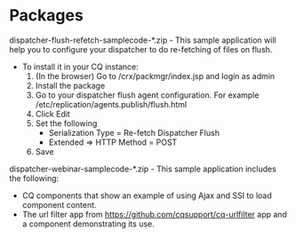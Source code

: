 Packages
=======================
dispatcher-flush-refetch-samplecode-*.zip - This sample application will help you to configure your dispatcher to do re-fetching of files on flush.
* To install it in your CQ instance:
    1. (In the browser) Go to /crx/packmgr/index.jsp and login as admin
    2. Install the package
    3. Go to your dispatcher flush agent configuration.  For example /etc/replication/agents.publish/flush.html
    4. Click Edit
    5. Set the following
       * Serialization Type = Re-fetch Dispatcher Flush
       * Extended => HTTP Method = POST
    6. Save


dispatcher-webinar-samplecode-*.zip - This sample application includes the following:
* CQ components that show an example of using Ajax and SSI to load component content.
* The url filter app from https://github.com/cqsupport/cq-urlfilter app and a component demonstrating its use.


